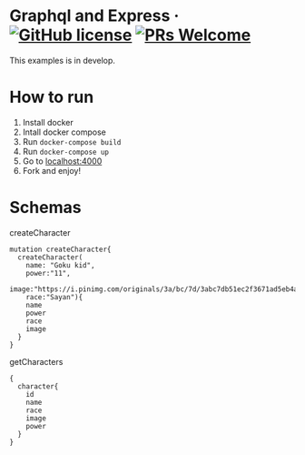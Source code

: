 # Graphql and Express  &middot; [![GitHub license](https://img.shields.io/badge/license-MIT-blue.svg)](https://github.com/facebook/react/blob/master/LICENSE) [![PRs Welcome](https://img.shields.io/badge/PRs-welcome-brightgreen.svg)](https://reactjs.org/docs/how-to-contribute.html#your-first-pull-request)


This examples is in develop.

# How to run
1. Install docker 
2. Intall docker compose
3. Run `docker-compose build`
3. Run `docker-compose up`
4. Go to [localhost:4000](htttp://localhost:4000)
5. Fork and enjoy!

# Schemas

createCharacter
```
mutation createCharacter{
  createCharacter(
    name: "Goku kid", 
    power:"11", 
    image:"https://i.pinimg.com/originals/3a/bc/7d/3abc7db51ec2f3671ad5eb4aef15db8b.png",
    race:"Sayan"){
    name
    power
    race
    image
  }
}
```
getCharacters
```
{
  character{
    id
    name
    race
    image
    power
  }
}
```